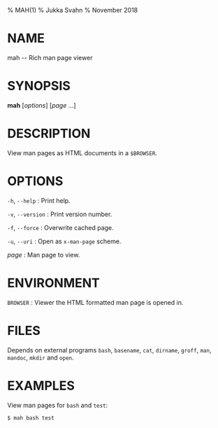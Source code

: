 % MAH(1)
% Jukka Svahn
% November 2018

# NAME

mah -- Rich man page viewer

# SYNOPSIS

**mah** [*options*] [*page* ...]

# DESCRIPTION

View man pages as HTML documents in a `$BROWSER`.

# OPTIONS

`-h`, `--help`
: Print help.

`-v`, `--version`
: Print version number.

`-f`, `--force`
: Overwrite cached page.

`-u`, `--uri`
: Open as `x-man-page` scheme.

*page*
: Man page to view.

# ENVIRONMENT

`BROWSER`
: Viewer the HTML formatted man page is opened in.

# FILES

Depends on external programs `bash`, `basename`, `cat`, `dirname`, `groff`,
`man`, `mandoc`, `mkdir` and `open`.

# EXAMPLES

View man pages for `bash` and `test`:

    $ mah bash test
